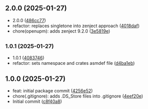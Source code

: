 ## 2.0.0 (2025-01-27)

* 2.0.0 ([486cc77](https://github.com/serhii-chechui/HephaestusGreetings/commit/486cc77))
* refactor: replaces singletone into zenject approach ([4018daf](https://github.com/serhii-chechui/HephaestusGreetings/commit/4018daf))
* chore(openupm): adds zenject 9.2.0 ([3e5819e](https://github.com/serhii-chechui/HephaestusGreetings/commit/3e5819e))



## <small>1.0.1 (2025-01-27)</small>

* 1.0.1 ([4083746](https://github.com/serhii-chechui/HephaestusGreetings/commit/4083746))
* refactor: sets namespace and crates asmdef file ([d4ba1eb](https://github.com/serhii-chechui/HephaestusGreetings/commit/d4ba1eb))



## 1.0.0 (2025-01-27)

* feat: initial package commit ([4256e52](https://github.com/serhii-chechui/HephaestusGreetings/commit/4256e52))
* chore(.gitignore): adds .DS_Store files into .gitignore ([4eef20e](https://github.com/serhii-chechui/HephaestusGreetings/commit/4eef20e))
* Initial commit ([c8f40a8](https://github.com/serhii-chechui/HephaestusGreetings/commit/c8f40a8))



